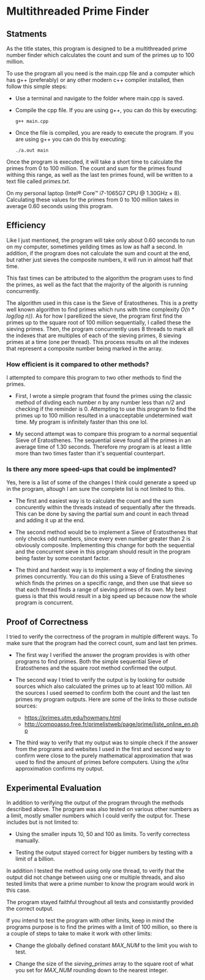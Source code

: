 # Multithreaded Prime Finder


## __Statments__

As the title states, this program is designed to be a multithreaded prime number finder which calculates the count and sum of the primes up to 100 million.

To use the program all you need is the main.cpp file and a computer which has g++ (preferably) or any other modern c++ compiler installed, then follow this simple steps:

 - Use a terminal and navigate to the folder where main.cpp is saved.

 - Compile the cpp file. If you are using g++, you can do this by executing:

    ```
    g++ main.cpp
    ```

 - Once the file is compiled, you are ready to execute the program. If you are using g++ you can do this by executing:

    ```
    ./a.out main
    ```

Once the program is executed, it will take a short time to calculate the primes from 0 to 100 million. The count and sum for the primes found withing this range, as well as the last ten primes found, will be written to a text file called _primes.txt_.

On my personal laptop (Intel® Core™ i7-1065G7 CPU @ 1.30GHz × 8). Calculating these values for the primes from 0 to 100 million takes in average 0.60 seconds using this program.

## __Efficiency__

Like I just mentioned, the program will take only about 0.60 seconds to run on my computer, sometimes yeilding times as low as half a second. In addition, if the program does not calculate the sum and count at the end, but rather just sieves the composite numbers, it will run in almost half that time.

This fast times can be attributed to the algorithm the program uses to find the primes, as well as the fact that the majority of the algorith is running concurrently.

The algorithm used in this case is the Sieve of Eratosthenes. This is a pretty well known algorithm to find primes which runs with time complexity _O(n * log(log n))_. As for how I parellized the sieve, the program first find the primes up to the square root of 100 million sequentially, I called these the sieving primes. Then, the program concurrently uses 8 threads to mark all the indexes that are multiples of each of the sieving primes, 8 sieving primes at a time (one per thread). This process results on all the indexes that represent a composite number being marked in the array.

### How efficient is it compared to other methods?

I attempted to compare this program to two other methods to find the primes.

 - First, I wrote a simple program that found the primes using the classic method of divding each number _n_ by any number less than _n/2_ and checking if the reminder is 0. Attempting to use this program to find the primes up to 100 million resulted in a unacceptable undetermined wait time. My program is infinitely faster than this one lol.

 - My second attempt was to compare this program to a normal sequential Sieve of Eratosthenes. The sequential sieve found all the primes in an average time of 1.30 seconds. Therefore my program is at least a little more than two times faster than it's sequential counterpart.

### Is there any more speed-ups that could be implmented?

Yes, here is a list of some of the changes I think could generate a speed up in the program, altough I am sure the complete list is not limited to this.

 - The first and easiest way is to calculate the count and the sum concurently within the threads instead of sequentially after the threads. This can be done by saving the partial sum and count in each thread and adding it up at the end. 

  - The second method would be to implement a Sieve of Eratosthenes that only checks odd numbers, since every even number greater than 2 is obviously composite. Implementing this change for both the sequential and the concurrent sieve in this program should result in the program being faster by some constant factor.

  - The third and hardest way is to implement a way of finding the sieving primes concurrently. You can do this using a Sieve of Eratosthenes which finds the primes on a specific range, and then use that sieve so that each thread finds a range of sieving primes of its own. My best guess is that this would result in a big speed up because now the whole program is concurrent.

## __Proof of Correctness__

I tried to verify the correctness of the program in multiple different ways. To make sure that the program had the correct count, sum and last ten primes.
 
  - The first way I verified the answer the program provides is with other programs to find primes. Both the simple sequential Sieve of Eratosthenes and the square root method confirmed the output.

  - The second way I tried to verify the output is by looking for outside sources which also calculated the primes up to at least 100 million. All the sources I used seemed to confirm both the count and the last ten primes my program outputs. Here are some of the links to those outisde sources:

    - https://primes.utm.edu/howmany.html
    - http://compoasso.free.fr/primelistweb/page/prime/liste_online_en.php  

 - The third way to verify that my output was to simple check if the answer from the programs and websites I used in the first and second way to confirm were close to the purely mathematical approximation that was used to find the amount of primes before computers. Using the _x/lnx_ approximation confirms my output.

 ## __Experimental Evaluation__

 In addition to verifying the output of the program through the methods described above. The program was also tested on various other numbers as a limit, mostly smaller numbers which I could verify the output for. These includes but is not limited to: 

  - Using the smaller inputs 10, 50 and 100 as limits. To verify correctess manually.

  - Testing the output stayed correct for bigger numbers by testing with a limit of a billion.

In addition I tested the method using only one thread, to verify that the output did not change between using one or multiple threads, and also tested limits that were a prime number to know the program would work in this case.

The program stayed faithful throughout all tests and consistantly provided the correct output.

If you intend to test the program with other limits, keep in mind the programs purpose is to find the primes with a limit of 100 million, so there is a couple of steps to take to make it work with other limits: 

 - Change the globally defined constant _MAX_NUM_ to the limit you wish to test.

  - Change the size of the _sieving_primes_ array to the square root of what you set for _MAX_NUM_ rounding down to the nearest integer.
